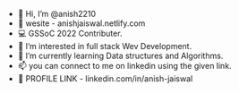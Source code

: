 - 👋 Hi, I’m @anish2210
- 🧩 wesite - anishjaiswal.netlify.com
- 💻 GSSoC 2022 Contributer.
- 👀 I’m interested in full stack Wev Development.
- 🌱 I’m currently learning Data structures and Algorithms.
- 📫 you can connect to me on linkedin using the given link.
- 🔗 PROFILE LINK - linkedin.com/in/anish-jaiswal

<!---
anish2210/anish2210 is a ✨ special ✨ repository because its `README.md` (this file) appears on your GitHub profile.
You can click the Preview link to take a look at your changes.
--->
